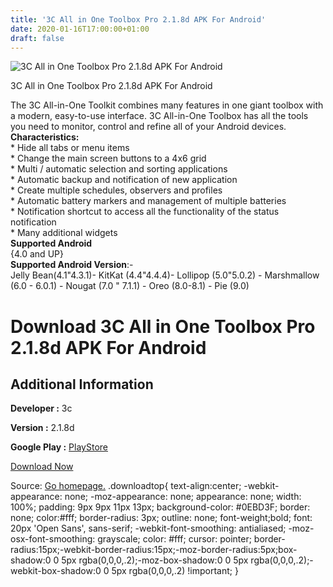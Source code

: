 ```yaml
---
title: '3C All in One Toolbox Pro 2.1.8d APK For Android'
date: 2020-01-16T17:00:00+01:00
draft: false
---
```


![3C All in One Toolbox Pro 2.1.8d APK For Android](https://i1.wp.com/apkhome.net/wp-content/uploads/2020/01/3C-All-in-One-Toolbox-Pro-2.1.8d-1.png "3C All in One Toolbox Pro 2.1.8d APK For Android")

  

3C All in One Toolbox Pro 2.1.8d APK For Android

The 3C All-in-One Toolkit combines many features in one giant toolbox with a modern, easy-to-use interface. 3C All-in-One Toolbox has all the tools you need to monitor, control and refine all of your Android devices.  
**Characteristics:**  
\* Hide all tabs or menu items  
\* Change the main screen buttons to a 4x6 grid  
\* Multi / automatic selection and sorting applications  
\* Automatic backup and notification of new application  
\* Create multiple schedules, observers and profiles  
\* Automatic battery markers and management of multiple batteries  
\* Notification shortcut to access all the functionality of the status notification  
\* Many additional widgets  
**Supported Android**  
{4.0 and UP}  
**Supported Android Version**:-  
Jelly Bean(4.1"4.3.1)- KitKat (4.4"4.4.4)- Lollipop (5.0"5.0.2) - Marshmallow (6.0 - 6.0.1) - Nougat (7.0 " 7.1.1) - Oreo (8.0-8.1) - Pie (9.0)

Download 3C All in One Toolbox Pro 2.1.8d APK For Android
=========================================================

Additional Information
----------------------

**Developer :** 3c

**Version :** 2.1.8d

**Google Play :** [PlayStore](https://play.google.com/store/apps/details?id=ccc71.at.free)

  

[Download Now](https://store4app.co/post/3c-all-in-one-toolbox-pro-2-1-8d-apk-for-android_1579188714)

  
Source: [Go homepage.](https://store4app.co/post/3c-all-in-one-toolbox-pro-2-1-8d-apk-for-android_1579188714) .downloadtop{ text-align:center; -webkit-appearance: none; -moz-appearance: none; appearance: none; width: 100%; padding: 9px 9px 11px 13px; background-color: #0EBD3F; border: none; color:#fff; border-radius: 3px; outline: none; font-weight;bold; font: 20px 'Open Sans', sans-serif; -webkit-font-smoothing: antialiased; -moz-osx-font-smoothing: grayscale; color: #fff; cursor: pointer; border-radius:15px;-webkit-border-radius:15px;-moz-border-radius:5px;box-shadow:0 0 5px rgba(0,0,0,.2);-moz-box-shadow:0 0 5px rgba(0,0,0,.2);-webkit-box-shadow:0 0 5px rgba(0,0,0,.2) !important; }
